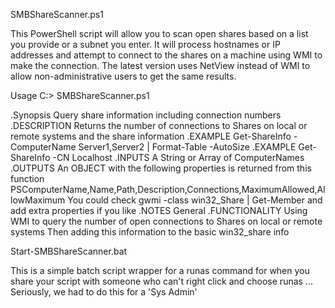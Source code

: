 SMBShareScanner.ps1

This PowerShell script will allow you to scan open shares based on a list you provide or a subnet you enter. It will process hostnames or IP addresses and attempt to connect to the shares on a machine using WMI to make the connection. The latest version uses NetView instead of WMI to allow non-administrative users to get the same results.

Usage C:> SMBShareScanner.ps1

.Synopsis 
   Query share information including connection numbers 
.DESCRIPTION 
   Returns the number of connections to Shares on local or remote systems and the share information 
.EXAMPLE 
   Get-ShareInfo -ComputerName Server1,Server2 | Format-Table -AutoSize 
.EXAMPLE 
   Get-ShareInfo -CN Localhost 
.INPUTS 
   A String or Array of ComputerNames 
.OUTPUTS 
   An OBJECT with the following properties is returned from this function 
   PSComputerName,Name,Path,Description,Connections,MaximumAllowed,AllowMaximum 
   You could check gwmi -class win32_Share | Get-Member and add extra properties if you like 
.NOTES 
   General 
.FUNCTIONALITY 
   Using WMI to query the number of open connections to Shares on local or remote systems 
   Then adding this information to the basic win32_share info 
   
Start-SMBShareScanner.bat

This is a simple batch script wrapper for a runas command for when you share your script with someone who can't right click and choose runas ... Seriously, we had to do this for a 'Sys Admin'